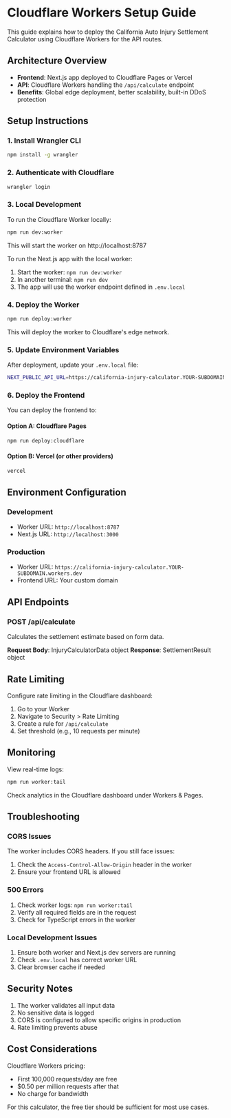 # Cloudflare Workers Setup Guide

This guide explains how to deploy the California Auto Injury Settlement Calculator using Cloudflare Workers for the API routes.

## Architecture Overview

- **Frontend**: Next.js app deployed to Cloudflare Pages or Vercel
- **API**: Cloudflare Workers handling the `/api/calculate` endpoint
- **Benefits**: Global edge deployment, better scalability, built-in DDoS protection

## Setup Instructions

### 1. Install Wrangler CLI

```bash
npm install -g wrangler
```

### 2. Authenticate with Cloudflare

```bash
wrangler login
```

### 3. Local Development

To run the Cloudflare Worker locally:

```bash
npm run dev:worker
```

This will start the worker on http://localhost:8787

To run the Next.js app with the local worker:

1. Start the worker: `npm run dev:worker`
2. In another terminal: `npm run dev`
3. The app will use the worker endpoint defined in `.env.local`

### 4. Deploy the Worker

```bash
npm run deploy:worker
```

This will deploy the worker to Cloudflare's edge network.

### 5. Update Environment Variables

After deployment, update your `.env.local` file:

```bash
NEXT_PUBLIC_API_URL=https://california-injury-calculator.YOUR-SUBDOMAIN.workers.dev
```

### 6. Deploy the Frontend

You can deploy the frontend to:

#### Option A: Cloudflare Pages
```bash
npm run deploy:cloudflare
```

#### Option B: Vercel (or other providers)
```bash
vercel
```

## Environment Configuration

### Development
- Worker URL: `http://localhost:8787`
- Next.js URL: `http://localhost:3000`

### Production
- Worker URL: `https://california-injury-calculator.YOUR-SUBDOMAIN.workers.dev`
- Frontend URL: Your custom domain

## API Endpoints

### POST /api/calculate
Calculates the settlement estimate based on form data.

**Request Body**: InjuryCalculatorData object
**Response**: SettlementResult object

## Rate Limiting

Configure rate limiting in the Cloudflare dashboard:

1. Go to your Worker
2. Navigate to Security > Rate Limiting
3. Create a rule for `/api/calculate`
4. Set threshold (e.g., 10 requests per minute)

## Monitoring

View real-time logs:
```bash
npm run worker:tail
```

Check analytics in the Cloudflare dashboard under Workers & Pages.

## Troubleshooting

### CORS Issues
The worker includes CORS headers. If you still face issues:
1. Check the `Access-Control-Allow-Origin` header in the worker
2. Ensure your frontend URL is allowed

### 500 Errors
1. Check worker logs: `npm run worker:tail`
2. Verify all required fields are in the request
3. Check for TypeScript errors in the worker

### Local Development Issues
1. Ensure both worker and Next.js dev servers are running
2. Check `.env.local` has correct worker URL
3. Clear browser cache if needed

## Security Notes

1. The worker validates all input data
2. No sensitive data is logged
3. CORS is configured to allow specific origins in production
4. Rate limiting prevents abuse

## Cost Considerations

Cloudflare Workers pricing:
- First 100,000 requests/day are free
- $0.50 per million requests after that
- No charge for bandwidth

For this calculator, the free tier should be sufficient for most use cases.